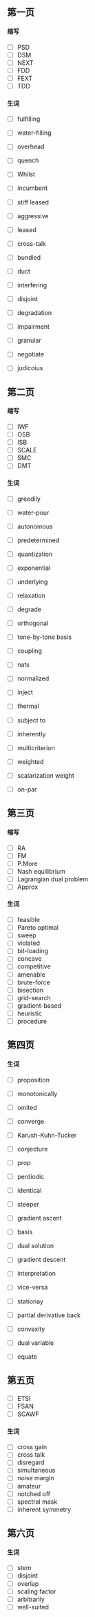 ## 第一页

#### 缩写

- [ ] PSD 
- [ ] DSM
- [ ] NEXT
- [ ] FDD
- [ ] FEXT
- [ ] TDD

#### 生词

- [ ] fulfilling 
- [ ] water-filling
- [ ] overhead
- [ ] quench
- [ ] Whilst
- [ ] incumbent
- [ ] stiff leased
- [ ] aggressive
- [ ] leased
- [ ] cross-talk
- [ ] bundled
- [ ] duct
- [ ] interfering
- [ ] disjoint
- [ ] degradation
- [ ] impairment
- [ ] granular
- [ ] negotiate
- [ ] judicoius


## 第二页

#### 缩写

- [ ] IWF
- [ ] OSB
- [ ] ISB
- [ ] SCALE
- [ ] SMC
- [ ] DMT

#### 生词

- [ ] greedily
- [ ] water-pour
- [ ] autonomous
- [ ] predetermined
- [ ] quantization
- [ ] exponential
- [ ] underlying
- [ ] relaxation
- [ ] degrade
- [ ] orthogonal
- [ ] tone-by-tone basis
- [ ] coupling
- [ ] nats
- [ ] normalized
- [ ] inject
- [ ] thermal
- [ ] subject to
- [ ] inherently
- [ ] multicriterion
- [ ] weighted
- [ ] scalarization weight 
- [ ] on-par


## 第三页

#### 缩写

- [ ] RA
- [ ] FM
- [ ] P.More
- [ ] Nash equilibrium
- [ ] Lagrangian dual problem
- [ ] Approx

#### 生词

- [ ] feasible
- [ ] Pareto optimal 
- [ ] sweep 
- [ ] violated
- [ ] bit-loading
- [ ] concave
- [ ] competitive
- [ ] amenable
- [ ] brute-force
- [ ] bisection
- [ ] grid-search
- [ ] gradient-based
- [ ] heuristic 
- [ ] procedure

## 第四页

#### 生词

- [ ] proposition
- [ ] monotonically
- [ ] omited
- [ ] converge
- [ ] Karush-Kuhn-Tucker
- [ ] conjecture
- [ ] prop
- [ ] perdiodic
- [ ] identical
- [ ] steeper
- [ ] gradient ascent
- [ ] basis
- [ ] dual solution
- [ ] gradient descent
- [ ] interpretation
- [ ] vice-versa
- [ ] stationay
- [ ] partial derivative back 
- [ ] convexity
- [ ] dual variable
- [ ] equate


## 第五页

#### 

- [ ] ETSI
- [ ] FSAN
- [ ] SCAWF

#### 生词

- [ ] cross gain
- [ ] cross talk 
- [ ] disregard
- [ ] simultaneous
- [ ] noise margin
- [ ] amateur
- [ ] notched off
- [ ] spectral mask 
- [ ] inherent symmetry

## 第六页

#### 生词

- [ ] stem
- [ ] disjoint
- [ ] overlap
- [ ] scaling factor
- [ ] arbitrarily
- [ ] well-suited
